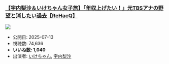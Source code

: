 ### [【宇内梨沙＆いけちゃん女子旅】「年収上げたい！」元TBSアナの野望と消したい過去【ReHacQ】](https://www.youtube.com/watch?v=rYDFCU3yd9A)
[![](https://img.youtube.com/vi/rYDFCU3yd9A/sddefault.jpg)](https://www.youtube.com/watch?v=rYDFCU3yd9A)
-   公開日: 2025-07-13
-   視聴数: 74,636
-   **いいね数: 1,040**
-   出演者: [いけちゃん](/rehacq_fan/people/いけちゃん "wikilink"), [宇内梨沙](/rehacq_fan/people/宇内梨沙 "wikilink")
